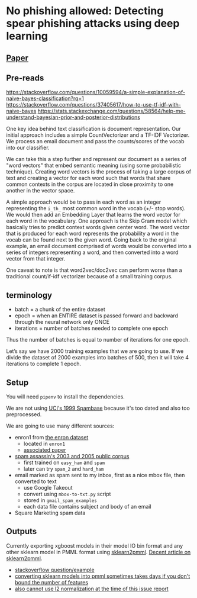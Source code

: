 # No phishing allowed: Detecting spear phishing attacks using deep learning

## [Paper](paper.md)

## Pre-reads

https://stackoverflow.com/questions/10059594/a-simple-explanation-of-naive-bayes-classification?rq=1
https://stackoverflow.com/questions/37405617/how-to-use-tf-idf-with-naive-bayes
https://stats.stackexchange.com/questions/58564/help-me-understand-bayesian-prior-and-posterior-distributions

One key idea behind text classification is document representation. Our initial approach includes a simple CountVectorizer and a TF-IDF Vectorizer. We process an email document and pass the counts/scores of the vocab into our classifier.

We can take this a step further and represent our document as a series of "word vectors" that embed semantic meaning (using some probabilistic technique). Creating word vectors is the process of taking a large corpus of text and creating a vector for each word such that words that share common contexts in the corpus are located in close proximity to one another in the vector space.

A simple approach would be to pass in each word as an integer representing the `i_th_` most common word in the vocab (+/- stop words). We would then add an Embedding Layer that learns the word vector for each word in the vocabulary. One approach is the Skip Gram model which basically tries to predict context words given center word. The word vector that is produced for each word represents the probability a word in the vocab can be found next to the given word. Going back to the original example, an email document comprised of words would be converted into a series of integers representing a word, and then converted into a word vector from that integer.

One caveat to note is that word2vec/doc2vec can perform worse than a traditional count/if-idf vectorizer because of a small training corpus.

## terminology

* batch = a chunk of the entire dataset
* epoch = when an ENTIRE dataset is passed forward and backward through the neural network only ONCE
* iterations = number of batches needed to complete one epoch

Thus the number of batches is equal to number of iterations for one epoch.

Let’s say we have 2000 training examples that we are going to use. If we divide the dataset of 2000 examples into batches of 500, then it will take 4 iterations to complete 1 epoch.

## Setup

You will need `pipenv` to install the dependencies.

We are not using [UCI's 1999 Spambase](http://archive.ics.uci.edu/ml/datasets/Spambase/) because it's too dated and also too preprocessed.

We are going to use many different sources:

* enron1 from [the enron dataset](http://www2.aueb.gr/users/ion/data/enron-spam/)
  * located in `enron1`
  * [associated paper](http://www2.aueb.gr/users/ion/docs/ceas2006_paper.pdf)
* [spam assassin's 2003 and 2005 public corpus](http://spamassassin.apache.org/old/publiccorpus/)
  * first trained on `easy_ham` and `spam`
  * later can try `spam_2` and `hard_ham`
* email marked as spam sent to my inbox, first as a nice mbox file, then converted to text
  * use Google Takeout
  * convert using `mbox-to-txt.py` script
  * stored in `gmail_spam_examples`
  * each data file contains subject and body of an email
* Square Marketing spam data

## Outputs

Currently exporting xgboost models in their model IO bin format and any other sklearn model in PMML format using [sklearn2pmml](https://github.com/jpmml/sklearn2pmml). [Decent article on sklearn2pmml](https://medium.com/@xiaowei_6531/putting-sci-kit-learn-models-into-production-with-pmml-1d17b5fc8123).

* [stackoverflow question/example](https://stackoverflow.com/questions/44560823/generate-pmml-for-text-classification-pipeline-in-python)
* [converting sklearn models into pmml sometimes takes days if you don't bound the number of features](https://github.com/jpmml/sklearn2pmml/issues/88)
* [also cannot use l2 normalization at the time of this issue report](https://github.com/jpmml/jpmml-sklearn/issues/28)
